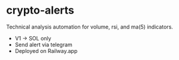 # crypto-alerts
Technical analysis automation for volume, rsi, and ma(5) indicators. 
- V1 -> SOL only
- Send alert via telegram
- Deployed on Railway.app
